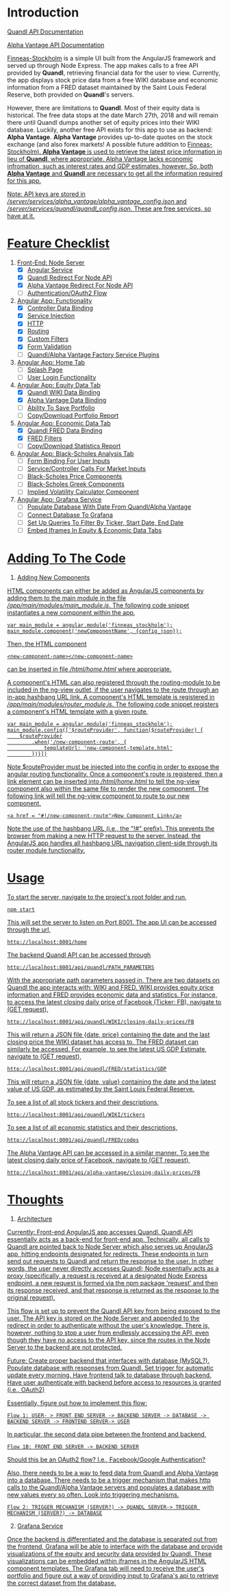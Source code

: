 <h1>Introduction</h1>

<a href = "https://docs.quandl.com/">Quandl API Documentation</a>

<a href = "https://www.alphavantage.co/documentation/">Alpha Vantage API Documentation</a>

<u>Finneas-Stockholm</u> is a simple UI built from the AngularJS framework and served up through Node Express. The app makes calls to a free API provided by <b>Quandl</b>, retrieving financial data for the user to view. Currently, the app displays stock price data from a free WIKI database and economic information from a FRED dataset maintained by the Saint Louis Federal Reserve, both provided on <b>Quandl</b>'s servers.

However, there are limitations to <b>Quandl</b>. Most of their equity data is historical. The free data stops at the date March 27th, 2018 and will remain there until Quandl dumps another set of equity prices into their WIKI database. Luckily, another free API exists for this app to use as backend: <b>Alpha Vantage</b>. <b>Alpha Vantage</b> provides up-to-date quotes on the stock exchange (and also forex markets! A possible future addition to <u>Finneas-Stockholm<u>). <b>Alpha Vantage</b> is used to retrieve the latest price information in lieu of <b>Quandl</b>, where appropriate. Alpha Vantage lacks economic infromation, such as interest rates and GDP estimates, however. So, both <b>Alpha Vantage</b> and <b>Quandl</b> are necessary to get all the information required for this app. 

Note: API keys are stored in <i>/server/services/alpha_vantage/alpha_vantage_config.json</i> and <i>/server/services/quandl/quandl_config.json</i>. These are free services, so have at it. 

<h1>Feature Checklist</h1>

1. Front-End: Node Server
	- [x] Angular Service
	- [x] Quandl Redirect For Node API
	- [x] Alpha Vantage Redirect For Node API 
	- [ ] Authentication/OAuth2 Flow
2. Angular App: Functionality
	- [x] Controller Data Binding
	- [x] Service Injection
	- [x] HTTP 
	- [x] Routing
	- [x] Custom Filters
	- [x] Form Validation
	- [ ] Quandl/Alpha Vantage Factory Service Plugins
2. Angular App: Home Tab
	- [ ] Splash Page 
	- [ ] User Login Functionality
3. Angular App: Equity Data Tab
	- [x] Quandl WIKI Data Binding
	- [x] Alpha Vantage Data Binding
	- [ ] Ability To Save Portfolio
	- [ ] Copy/Download Portfolio Report
4. Angular App: Economic Data Tab
	- [x] Quandl FRED Data Binding
	- [x] FRED Filters
	- [ ] Copy/Download Statistics Report
5. Angular App: Black-Scholes Analysis Tab
	- [ ] Form Binding For User Inputs
	- [ ] Service/Controller Calls For Market Inputs
	- [ ] Black-Scholes Price Components
	- [ ] Black-Scholes Greek Components
	- [ ] Implied Volatility Calculator Component
6. Angular App: Grafana Service
	- [ ] Populate Database With Date From Quandl/Alpha Vantage
	- [ ] Connect Database To Grafana
	- [ ] Set Up Queries To Filter By Ticker, Start Date, End Date
	- [ ] Embed Iframes In Equity & Economic Data Tabs

<h1>Adding To The Code</h1>

1. Adding New Components

HTML components can either be added as AngularJS components by adding them to the main module in the file <i>/app/main/modules/main_module.js</i>. The following code snippet instantiates a new component within the app, 

	var main_module = angular.module('finneas_stockholm');
	main_module.component('newComponentName', {config_json});

Then, the HTML component 

	<new-component-name></new-component-name>

can be inserted in file <i>/html/home.html</i> where appropriate.

A component's HTML can also registered through the routing-module to be included in the ng-view outlet, if the user navigates to the route through an in-app hashbang URL link. A component's HTML template is registered in <i>/app/main/modules/router_module.js</i>. The following code snippet registers a component's HTML template with a given route,

	var main_module = angular.module('finneas_stockholm');
	main_module.config(['$routeProvider', function($routeProvider) {
    	$routeProvider
        	.when('/new-component-route', {
            	templateUrl: 'new-component-template.html'
        	})}])

Note $routeProvider must be injected into the config in order to expose the angular routing functionality. Once a component's route is registered, then a link element can be inserted into <i>/html/home.html</i> to tell the ng-view component also within the same file to render the new component. The following link will tell the ng-view component to route to our new component,

	<a href = "#!/new-component-route">New Component Link</a>

Note the use of the hashbang URL (i.e., the "!#" prefix). This prevents the browser from making a new HTTP request to the server. Instead, the AngularJS app handles all hashbang URL navigation client-side through its router module functionality. 

<h1>Usage</h1>

To start the server, navigate to the project's root folder and run,

	npm start

This will set the server to listen on Port 8001. The app UI can be accessed through the url,

	http://localhost:8001/home

The backend Quandl API can be accessed through

	http://localhost:8001/api/quandl/PATH_PARAMETERS

With the appropriate path parameters passed in. There are two datasets on Quandl the app interacts with: WIKI and FRED. WIKI provides equity price information and FRED provides economic data and statistics. For instance, to access the latest closing daily price of Facebook (Ticker: FB), navigate to (GET request),

	http://localhost:8001/api/quandl/WIKI/closing-daily-prices/FB

This will return a JSON file {date, price} containing the date and the last closing price the WIKI dataset has access to. The FRED dataset can similarly be accessed. For example, to see the latest US GDP Estimate, navigate to (GET request),

	http://localhost:8001/api/quandl/FRED/statistics/GDP

This will return a JSON file {date, value} containing the date and the latest value of US GDP, as estimated by the Saint Louis Federal Reserve. 

To see a list of all stock tickers and their descriptions,

	http://localhost:8001/api/quandl/WIKI/tickers

To see a list of all economic statistics and their descriptions,

	http://localhost:8001/api/quandl/FRED/codes

The Alpha Vantage API can be accessed in a similar manner. To see the latest closing daily price of Facebook, navigate to (GET request),

	http://localhost:8001/api/alpha-vantage/closing-daily-prices/FB

<h1>Thoughts</h1>

1. Architecture

Currently: 
Front-end AngularJS app accesses Quandl. Quandl API essentially acts as a back-end for front-end app. Technically, all calls to Quandl are pointed back to Node Server which also serves up AngularJS app, hitting endpoints designated for redirects. These endpoints in turn send out requests to Quandl and return the response to the user. In other words, the user never directly accesses Quandl; Node essentially acts as a proxy (specifically, a request is received at a designated Node Express endpoint, a new request is formed via the npm package 'request' and then its response received, and that response is returned as the response to the original request).

This flow is set up to prevent the Quandl API key from being exposed to the user. The API key is stored on the Node Server and appended to the redirect in order to authenticate without the user's knowledge. There is, however, nothing to stop a user from endlessly accessing the API, even though they have no access to the API key, since the routes in the Node Server to the backend are not protected. 

Future:
Create proper backend that interfaces with database (MySQL?). Populate database with responses from Quandl. Set trigger for automatic update every morning. Have frontend talk to database through backend. Have user authenticate with backend before access to resources is granted (i.e., OAuth2)

Essentially, figure out how to implement this flow:

	Flow 1: USER- > FRONT END SERVER -> BACKEND SERVER -> DATABASE -> BACKEND SERVER -> FRONTEND SERVER-> USER
		
In particular, the second data pipe between the frontend and backend, 

	Flow 1B: FRONT END SERVER -> BACKEND SERVER
	
Should this be an OAuth2 flow? I.e., Facebook/Google Authentication?

Also, there needs to be a way to feed data from Quandl and Alpha Vantage into a database. There needs to be a trigger mechanism that makes http calls to the Quandl/Alpha Vantage servers and populates a database with new values every so often. Look into triggering mechanisms.

	Flow 2: TRIGGER MECHANISM (SERVER?) -> QUANDL SERVER-> TRIGGER MECHANISM (SERVER?) -> DATABASE

2. Grafana Service

Once the backend is differentiated and the database is separated out from the frontend, Grafana will be able to interface with the database and provide visualizations of the equity and security data provided by Quandl. These visualizations can be embedded within iframes in the AngularJS HTML component templates. The Grafana tab will need to receive the user's portfolio and figure out a way of providing input to Grafana's api to retrieve the correct dataset from the database.